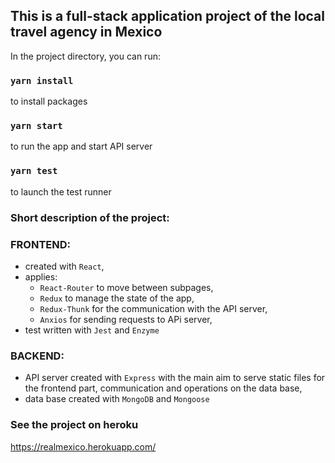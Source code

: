 ## This is a full-stack application project of the local travel agency in Mexico

In the project directory, you can run:

### `yarn install`

to install packages

### `yarn start`

to run the app and start API server

### `yarn test`

to launch the test runner

### Short description of the project:

### FRONTEND:

- created with `React`,
- applies:
  - `React-Router` to move between subpages,
  - `Redux` to manage the state of the app,
  - `Redux-Thunk` for the communication with the API server,
  - `Anxios` for sending requests to APi server,
- test written with `Jest` and `Enzyme`

### BACKEND:

- API server created with `Express` with the main aim to serve static files for the frontend part, communication and operations on the data base,
- data base created with `MongoDB` and `Mongoose`

### See the project on heroku

https://realmexico.herokuapp.com/
